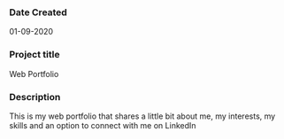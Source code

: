 ### Date Created
01-09-2020

### Project title
Web Portfolio

### Description
This is my web portfolio that shares a little bit about me, my interests, my skills and an option to connect with me on LinkedIn
